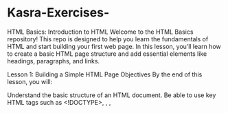 # Kasra-Exercises-

HTML Basics: Introduction to HTML
Welcome to the HTML Basics repository! This repo is designed to help you learn the fundamentals of HTML and start building your first web page. In this lesson, you’ll learn how to create a basic HTML page structure and add essential elements like headings, paragraphs, and links.

Lesson 1: Building a Simple HTML Page
Objectives
By the end of this lesson, you will:

Understand the basic structure of an HTML document.
Be able to use key HTML tags such as <!DOCTYPE>, <html>, <head>, <title>, <body>, <h1>, <p>, and <a>.
Create a simple webpage with a title, heading, paragraph, and link.

Getting Started
Clone this repository
Start by cloning the repository to your local machine:

git@github.com:(YOUR GITHUB USER NAME)/Kasra-Exercises-.git

Navigate to the folder
cd html-basics

Create your HTML file
Inside the html-basics folder, create a new file named index.html.
look at the exmaples for lessons

-----------------------------------------------------------------------------------------
To open your HTML file in a browser, follow these steps:

Go to the Extensions view by clicking on the square icon in the sidebar or 
pressing Ctrl+Shift+X (Windows/Linux) or Cmd+Shift+X (Mac).

Search for "Live Server" by Ritwick Dey and click Install.

In VS Code, open the folder where your HTML file is saved.

Right-click on your HTML file in the Explorer panel and select Open with Live Server.

Any time you save changes to your file, the page will automatically refresh in the browser.






